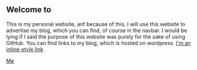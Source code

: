 ## Welcome to 

This is my personal website, anf because of this, I will use this website to advertise my blog, which you can find, of course in the navbar. I would be lying if I said the purpose of this website was purely for the sake of using GitHub. You can find links to my blog, which is hosted on wordpress.
[I'm an inline-style link](https://brendanslifetrial.wordpress.com)

[Me](img/img.jpg)
```

